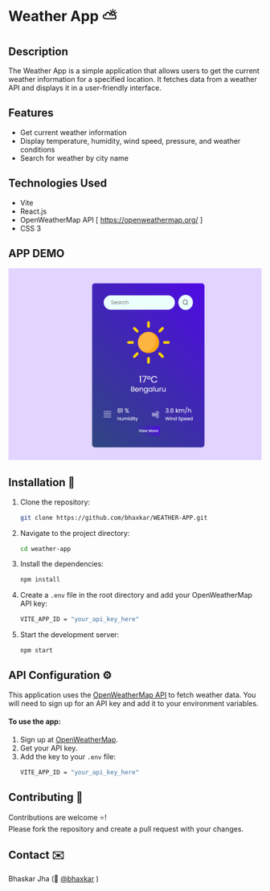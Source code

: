 # Weather App ⛅

## Description
The Weather App is a simple application that allows users to get the current weather information for a specified location. It fetches data from a weather API and displays it in a user-friendly interface.

## Features
- Get current weather information
- Display temperature, humidity, wind speed, pressure, and weather conditions
- Search for weather by city name

## Technologies Used
- Vite
- React.js
- OpenWeatherMap API [ https://openweathermap.org/ ]
- CSS 3

## APP DEMO
![Screenshot](./public/app-Screenshot-1.png "Application Screenshot")

## Installation 🔧
1. Clone the repository:
    ```sh
    git clone https://github.com/bhaxkar/WEATHER-APP.git
    ```
2. Navigate to the project directory:
    ```sh
    cd weather-app
    ```
3. Install the dependencies:
    ```sh
    npm install
4. Create a `.env` file in the root directory and add your OpenWeatherMap API key:
    ```sh
    VITE_APP_ID = "your_api_key_here"
    ```
5. Start the development server:
   ```sh
   npm start
   ```

## API Configuration ⚙️
This application uses the [OpenWeatherMap API](https://openweathermap.org/api) to fetch weather data. You will need to sign up for an API key and add it to your environment variables.
#### To use the app:

1. Sign up at [OpenWeatherMap](https://openweathermap.org/).
2. Get your API key.
3. Add the key to your `.env` file:
    ```sh
    VITE_APP_ID = "your_api_key_here"
    ```

## Contributing 🚀
Contributions are welcome ⭐️!  
Please fork the repository and create a pull request with your changes.

## Contact ✉️
Bhaskar Jha (👾 [@bhaxkar](mailto:bhaskarjha.info@gmail.com)  )

